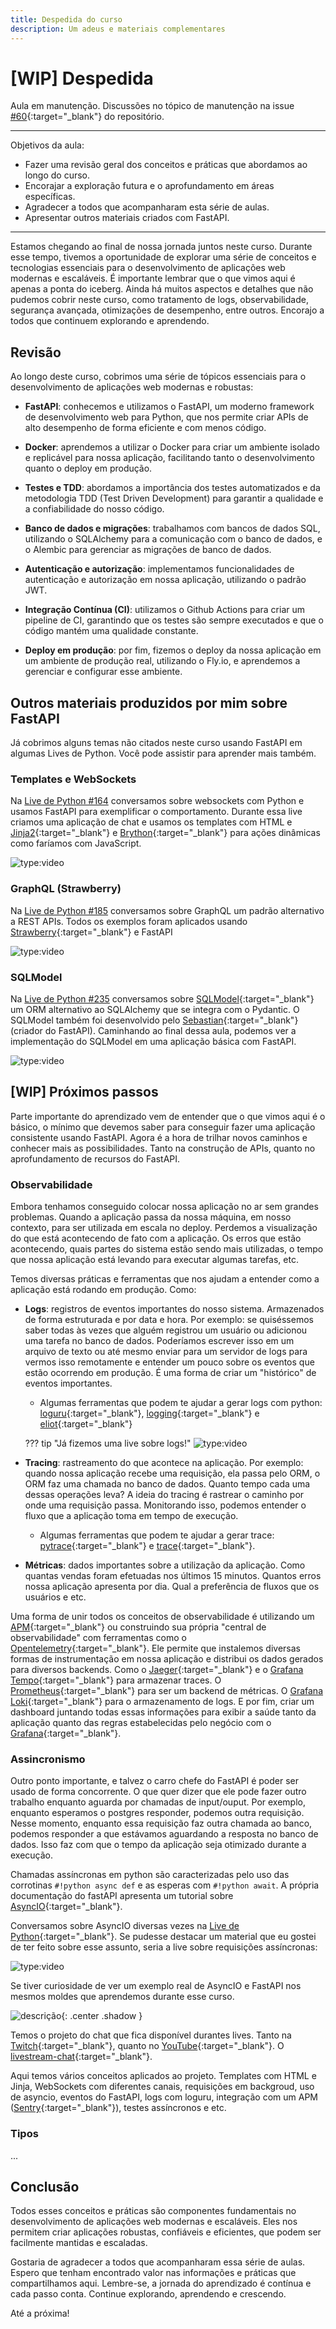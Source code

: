 ```yaml
---
title: Despedida do curso
description: Um adeus e materiais complementares
---
```



# [WIP] Despedida

Aula em manutenção. Discussões no tópico de manutenção na issue [#60](https://github.com/dunossauro/fastapi-do-zero/issues/60){:target="_blank"} do repositório.

---
Objetivos da aula:

- Fazer uma revisão geral dos conceitos e práticas que abordamos ao longo do curso.
- Encorajar a exploração futura e o aprofundamento em áreas específicas.
- Agradecer a todos que acompanharam esta série de aulas.
- Apresentar outros materiais criados com FastAPI.

---

Estamos chegando ao final de nossa jornada juntos neste curso. Durante esse tempo, tivemos a oportunidade de explorar uma série de conceitos e tecnologias essenciais para o desenvolvimento de aplicações web modernas e escaláveis. É importante lembrar que o que vimos aqui é apenas a ponta do iceberg. Ainda há muitos aspectos e detalhes que não pudemos cobrir neste curso, como tratamento de logs, observabilidade, segurança avançada, otimizações de desempenho, entre outros. Encorajo a todos que continuem explorando e aprendendo.

## Revisão

Ao longo deste curso, cobrimos uma série de tópicos essenciais para o desenvolvimento de aplicações web modernas e robustas:

- **FastAPI**: conhecemos e utilizamos o FastAPI, um moderno framework de desenvolvimento web para Python, que nos permite criar APIs de alto desempenho de forma eficiente e com menos código.

- **Docker**: aprendemos a utilizar o Docker para criar um ambiente isolado e replicável para nossa aplicação, facilitando tanto o desenvolvimento quanto o deploy em produção.

- **Testes e TDD**: abordamos a importância dos testes automatizados e da metodologia TDD (Test Driven Development) para garantir a qualidade e a confiabilidade do nosso código.

- **Banco de dados e migrações**: trabalhamos com bancos de dados SQL, utilizando o SQLAlchemy para a comunicação com o banco de dados, e o Alembic para gerenciar as migrações de banco de dados.

- **Autenticação e autorização**: implementamos funcionalidades de autenticação e autorização em nossa aplicação, utilizando o padrão JWT.

- **Integração Contínua (CI)**: utilizamos o Github Actions para criar um pipeline de CI, garantindo que os testes são sempre executados e que o código mantém uma qualidade constante.

- **Deploy em produção**: por fim, fizemos o deploy da nossa aplicação em um ambiente de produção real, utilizando o Fly.io, e aprendemos a gerenciar e configurar esse ambiente.


## Outros materiais produzidos por mim sobre FastAPI

Já cobrimos alguns temas não citados neste curso usando FastAPI em algumas Lives de Python. Você pode assistir para aprender mais também.

### Templates e WebSockets

Na [Live de Python #164](https://youtu.be/EqFzY8dBWHs) conversamos sobre websockets com Python e usamos FastAPI para exemplificar o comportamento. Durante essa live criamos uma aplicação de chat e usamos os templates com HTML e [Jinja2](https://jinja.palletsprojects.com){:target="_blank"} e [Brython](https://brython.info/){:target="_blank"} para ações dinâmicas como faríamos com JavaScript.


![type:video](https://www.youtube.com/embed/EqFzY8dBWHs)


### GraphQL (Strawberry)

Na [Live de Python #185](https://youtu.be/3h8K29U5_HA) conversamos sobre GraphQL um padrão alternativo a REST APIs. Todos os exemplos foram aplicados usando [Strawberry](https://strawberry.rocks/){:target="_blank"} e FastAPI

![type:video](https://www.youtube.com/embed/3h8K29U5_HA)


### SQLModel

Na [Live de Python #235](https://youtu.be/7RbUreoXOQg) conversamos sobre [SQLModel](https://sqlmodel.tiangolo.com/){:target="_blank"} um ORM alternativo ao SQLAlchemy que se integra com o Pydantic. O SQLModel também foi desenvolvido pelo [Sebastian](https://tiangolo.com/){:target="_blank"} (criador do FastAPI). Caminhando ao final dessa aula, podemos ver a implementação do SQLModel em uma aplicação básica com FastAPI.


![type:video](https://www.youtube.com/embed/7RbUreoXOQg)

## [WIP] Próximos passos

Parte importante do aprendizado vem de entender que o que vimos aqui é o básico, o mínimo que devemos saber para conseguir fazer uma aplicação consistente usando FastAPI. Agora é a hora de trilhar novos caminhos e conhecer mais as possibilidades. Tanto na construção de APIs, quanto no aprofundamento de recursos do FastAPI.

### Observabilidade

Embora tenhamos conseguido colocar nossa aplicação no ar sem grandes problemas. Quando a aplicação passa da nossa máquina, em nosso contexto, para ser utilizada em escala no deploy. Perdemos a visualização do que está acontecendo de fato com a aplicação. Os erros que estão acontecendo, quais partes do sistema estão sendo mais utilizadas, o tempo que nossa aplicação está levando para executar algumas tarefas, etc.

Temos diversas práticas e ferramentas que nos ajudam a entender como a aplicação está rodando em produção. Como:

- **Logs**: registros de eventos importantes do nosso sistema. Armazenados de forma estruturada e por data e hora. Por exemplo: se quiséssemos saber todas às vezes que alguém registrou um usuário ou adicionou uma tarefa no banco de dados. Poderíamos escrever isso em um arquivo de texto ou até mesmo enviar para um servidor de logs para vermos isso remotamente e entender um pouco sobre os eventos que estão ocorrendo em produção. É uma forma de criar um "histórico" de eventos importantes.

    - Algumas ferramentas que podem te ajudar a gerar logs com python: [loguru](https://github.com/delgan/loguru){:target="_blank"}, [logging](https://docs.python.org/3/library/logging.html){:target="_blank"} e [eliot](https://github.com/itamarst/eliot){:target="_blank"}
	
	??? tip "Já fizemos uma live sobre logs!"
		![type:video](https://www.youtube.com/embed/PGAOqAWuwC0)
		

- **Tracing**: rastreamento do que acontece na aplicação. Por exemplo: quando nossa aplicação recebe uma requisição, ela passa pelo ORM, o ORM faz uma chamada no banco de dados. Quanto tempo cada uma dessas operações leva? A ideia do tracing é rastrear o caminho por onde uma requisição passa. Monitorando isso, podemos entender o fluxo que a aplicação toma em tempo de execução.

	- Algumas ferramentas que podem te ajudar a gerar trace: [pytrace](https://github.com/alonho/pytrace){:target="_blank"} e [trace](https://docs.python.org/3/library/trace.html){:target="_blank"}.


- **Métricas**: dados importantes sobre a utilização da aplicação. Como quantas vendas foram efetuadas nos últimos 15 minutos. Quantos erros nossa aplicação apresenta por dia. Qual a preferência de fluxos que os usuários e etc.

Uma forma de unir todos os conceitos de observabilidade é utilizando um [APM](https://en.wikipedia.org/wiki/Application_performance_management){:target="_blank"} ou construindo sua própria "central de  observabilidade" com ferramentas como o [Opentelemetry](https://opentelemetry.io/){:target="_blank"}. Ele permite que instalemos diversas formas de instrumentação em nossa aplicação e distribui os dados gerados para diversos backends. Como o [Jaeger](https://www.jaegertracing.io/){:target="_blank"} e o [Grafana Tempo](https://grafana.com/docs/tempo/latest/){:target="_blank"} para armazenar traces. O [Prometheus](https://prometheus.io/){:target="_blank"} para ser um backend de métricas. O [Grafana Loki](https://grafana.com/docs/loki/latest/){:target="_blank"} para o armazenamento de logs. E por fim, criar um dashboard juntando todas essas informações para exibir a saúde tanto da aplicação quanto das regras estabelecidas pelo negócio com o [Grafana](https://grafana.com/){:target="_blank"}.

### Assincronismo

Outro ponto importante, e talvez o carro chefe do FastAPI é poder ser usado de forma concorrente. O que quer dizer que ele pode fazer outro trabalho enquanto aguarda por chamadas de input/ouput. Por exemplo, enquanto esperamos o postgres responder, podemos outra requisição. Nesse momento, enquanto essa requisição faz outra chamada ao banco, podemos responder a que estávamos aguardando a resposta no banco de dados. Isso faz com que o tempo da aplicação seja otimizado durante a execução.

Chamadas assíncronas em python são caracterizadas pelo uso das corrotinas `#!python async def` e as esperas com `#!python await`. A própria documentação do fastAPI apresenta um tutorial sobre [AsyncIO](https://fastapi.tiangolo.com/pt/async/){:target="_blank"}.

Conversamos sobre AsyncIO diversas vezes na [Live de Python](https://www.youtube.com/@Dunossauro/search?query=asyncio){:target="_blank"}. Se pudesse destacar um material que eu gostei de ter feito sobre esse assunto, seria a live sobre requisições assíncronas:

![type:video](https://www.youtube.com/embed/V4hSLZRCGoE)


Se tiver curiosidade de ver um exemplo real de AsyncIO e FastAPI nos mesmos moldes que aprendemos durante esse curso.

<div class="sbs" markdown>

![descrição](https://user-images.githubusercontent.com/1103672/162596499-ab338e0c-6301-47de-a720-08eff5c36582.gif){: .center .shadow }
<div markdown>

Temos o projeto do chat que fica disponível durantes lives. Tanto na [Twitch](https://www.twitch.tv/dunossauro){:target="_blank"}, quanto no [YouTube](https://www.youtube.com/@Dunossauro/){:target="_blank"}. O [livestream-chat](https://github.com/dunossauro/livestream-chat){:target="_blank"}.

Aqui temos vários conceitos aplicados ao projeto. Templates com HTML e Jinja, WebSockets com diferentes canais, requisições em backgroud, uso de asyncio, eventos do FastAPI, logs com loguru, integração com um APM ([Sentry](https://sentry.io/){:target="_blank"}), testes assíncronos e etc.

</div>
</div>

### Tipos

...


## Conclusão

Todos esses conceitos e práticas são componentes fundamentais no desenvolvimento de aplicações web modernas e escaláveis. Eles nos permitem criar aplicações robustas, confiáveis e eficientes, que podem ser facilmente mantidas e escaladas.

Gostaria de agradecer a todos que acompanharam essa série de aulas. Espero que tenham encontrado valor nas informações e práticas que compartilhamos aqui. Lembre-se, a jornada do aprendizado é contínua e cada passo conta. Continue explorando, aprendendo e crescendo.

Até a próxima!
